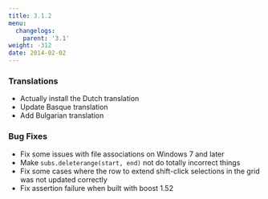 ```yaml
---
title: 3.1.2
menu:
  changelogs:
    parent: '3.1'
weight: -312
date: 2014-02-02
---
```


### Translations

- Actually install the Dutch translation
- Update Basque translation
- Add Bulgarian translation

### Bug Fixes

- Fix some issues with file associations on Windows 7 and later
- Make `subs.deleterange(start, end)` not do totally incorrect things
- Fix some cases where the row to extend shift-click selections in the grid was not updated correctly
- Fix assertion failure when built with boost 1.52
